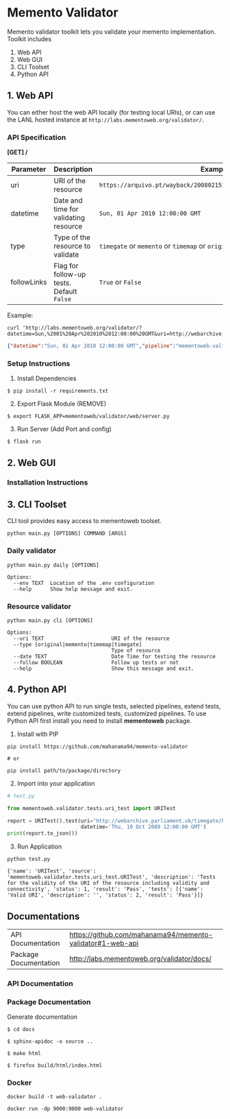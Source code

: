 # Memento Validator
Memento validator toolkit lets you validate your memento implementation.
Toolkit includes
1. Web API
2. Web GUI
3. CLI Toolset
4. Python API

## 1. Web API

You can either host the web API locally (for testing local URIs), or can use 
the LANL hosted instance at `http://labs.mementoweb.org/validator/`.

### API Specification

**[GET] /**

| Parameter     |  Description | Example  |
|---            |---|---|
| uri           | URI of the resource  | ```https://arquivo.pt/wayback/20080215125110/http://www.facebook.com/``` |
| datetime      | Date and time for validating resource | ```Sun, 01 Apr 2010 12:00:00 GMT```  |
| type          | Type of the resource to validate   | ```timegate``` or ```memento``` or ```timemap``` or ```original```|
| followLinks   | Flag for follow-up tests. Default ```False``` | ```True``` or ```False``` |

Example: 

```shell
curl 'http://labs.mementoweb.org/validator/?datetime=Sun,%2001%20Apr%202010%2012:00:00%20GMT&uri=http://webarchive.parliament.uk/timegate/http://animatingcardiff.wordpress.com&type=timegate&followLinks=false'
```

```json
{"datetime":"Sun, 01 Apr 2010 12:00:00 GMT","pipeline":"mementoweb.validator.pipelines.timegate.TimeGate","results":[{"description":"Tests for the validity of the URI of the resource including validity and connectivity","name":"URITest","result":"Pass","source":"mementoweb.validator.tests.uri_test.URITest","status":1,"tests":[{"description":"","name":"Valid URI","result":"Pass","status":2}]},{"description":"Tests for the timegate redirection. Checks for any redirection and tests for the validity","name":"TimeGateRedirectTest","result":"Pass","source":"mementoweb.validator.tests.timegate_redirect_test.TimeGateRedirectTest","status":1,"tests":[{"description":"","name":"TimeGate returns 302","result":"Pass","status":2}]},{"description":"No description","name":"HeaderTest","result":"Pass","source":"mementoweb.validator.tests.header_test.HeaderTest","status":1,"tests":[{"description":"","name":"Location Header found","result":"Pass","status":2},{"description":"","name":"Accept-Datetime not in vary header","result":"Fail","status":-1}]},{"description":"No description","name":"LinkHeaderTimeMapTest","result":"Pass","source":"mementoweb.validator.tests.link_header_timemap_test.LinkHeaderTimeMapTest","status":1,"tests":[{"description":"","name":"Timemap link present","result":"Pass","status":2},{"description":"","name":"Timemap type present","result":"Pass","status":2}],"timemaps":["http://webarchive.parliament.uk/timemap/*/http://animatingcardiff.wordpress.com"]},{"description":"No description","name":"LinkHeaderMementoTest","result":"Pass","source":"mementoweb.validator.tests.link_header_memento_test.LinkHeaderMementoTest","status":1,"tests":[{"description":"","name":"Memento link present","result":"Pass","status":2},{"description":"","name":"Selected memento not in link header","result":"Warn","status":1},{"description":"","name":"Memento contains datetime attribute","result":"Pass","status":2},{"description":"","name":"Memento datetime parsable","result":"Pass","status":2}]},{"description":"Tests for the timegate redirection. Checks for any redirection and tests for the validity","name":"TimeGateRedirectTest-blank","result":"Fail","source":"mementoweb.validator.tests.timegate_redirect_test.TimeGateRedirectTest-blank","status":-1,"tests":[{"description":"","name":"TimeGate returns 302 for datetime in future","result":"Pass","status":2}]},{"description":"Tests for the timegate redirection. Checks for any redirection and tests for the validity","name":"TimeGateRedirectTest-past","result":"Fail","source":"mementoweb.validator.tests.timegate_redirect_test.TimeGateRedirectTest-past","status":-1,"tests":[{"description":"","name":"TimeGate returns 302 for datetime in past","result":"Pass","status":2}]},{"description":"Tests for the timegate redirection. Checks for any redirection and tests for the validity","name":"TimeGateRedirectTest-future","result":"Fail","source":"mementoweb.validator.tests.timegate_redirect_test.TimeGateRedirectTest-future","status":-1,"tests":[{"description":"","name":"TimeGate returns 302 for datetime in future","result":"Pass","status":2}]},{"description":"Tests for the timegate redirection. Checks for any redirection and tests for the validity","name":"TimeGateRedirectTest-broken","result":"Fail","source":"mementoweb.validator.tests.timegate_redirect_test.TimeGateRedirectTest-broken","status":-1,"tests":[{"description":"","name":"Timegate does not return 400 for broken datetime","result":"Fail","status":-1}]}],"type":"timegate","uri":"http://webarchive.parliament.uk/timegate/http://animatingcardiff.wordpress.com"}
```

### Setup Instructions

1. Install Dependencies

```shell
$ pip install -r requirements.txt
```

2. Export Flask Module (REMOVE)

```shell
$ export FLASK_APP=mementoweb/validator/web/server.py
```

3. Run Server (Add Port and config)

```shell
$ flask run
```

## 2. Web GUI

### Installation Instructions

## 3. CLI Toolset

CLI tool provides easy access to mementoweb toolset.
```shell
python main.py [OPTIONS] COMMAND [ARGS]
```

### Daily validator

```shell
python main.py daily [OPTIONS]

Options:
  --env TEXT  Location of the .env configuration
  --help      Show help message and exit.
```

### Resource validator

```shell
python main.py cli [OPTIONS]

Options:
  --uri TEXT                      URI of the resource
  --type [original|memento|timemap|timegate]
                                  Type of resource
  --date TEXT                     Date Time for testing the resource
  --follow BOOLEAN                Follow up tests or not
  --help                          Show this message and exit.

```

## 4. Python API
You can use python API to run single tests, selected pipelines, extend tests, extend pipelines,
write customized tests, customized pipelines. To use Python API first install you need to install
**mementoweb** package.

1. Install with PIP
```shell
pip install https://github.com/mahanama94/memento-validator

# or

pip install path/to/package/directory
```

2. Import into your application
```python
# test.py

from mementoweb.validator.tests.uri_test import URITest

report = URITest().test(uri="http://webarchive.parliament.uk/timegate/http://animatingcardiff.wordpress.com",
                        datetime='Thu, 10 Oct 2009 12:00:00 GMT')
print(report.to_json())
```

3. Run Application
```shell
python test.py

{'name': 'URITest', 'source': 'mementoweb.validator.tests.uri_test.URITest', 'description': 'Tests for the validity of the URI of the resource including validity and connectivity', 'status': 1, 'result': 'Pass', 'tests': [{'name': 'Valid URI', 'description': '', 'status': 2, 'result': 'Pass'}]}

```

## Documentations

| | |
|--- |--- |
| API Documentation| https://github.com/mahanama94/memento-validator#1-web-api |
| Package Documentation | http://labs.mementoweb.org/validator/docs/ |
### API Documentation

### Package Documentation
Generate documentation
```shell
$ cd docs

$ sphinx-apidoc -o source ..

$ make html
```

```shell
$ firefox build/html/index.html
```

### Docker 

```shell
docker build -t web-validator .
```

```shell
docker run -dp 9000:9000 web-validator
```
